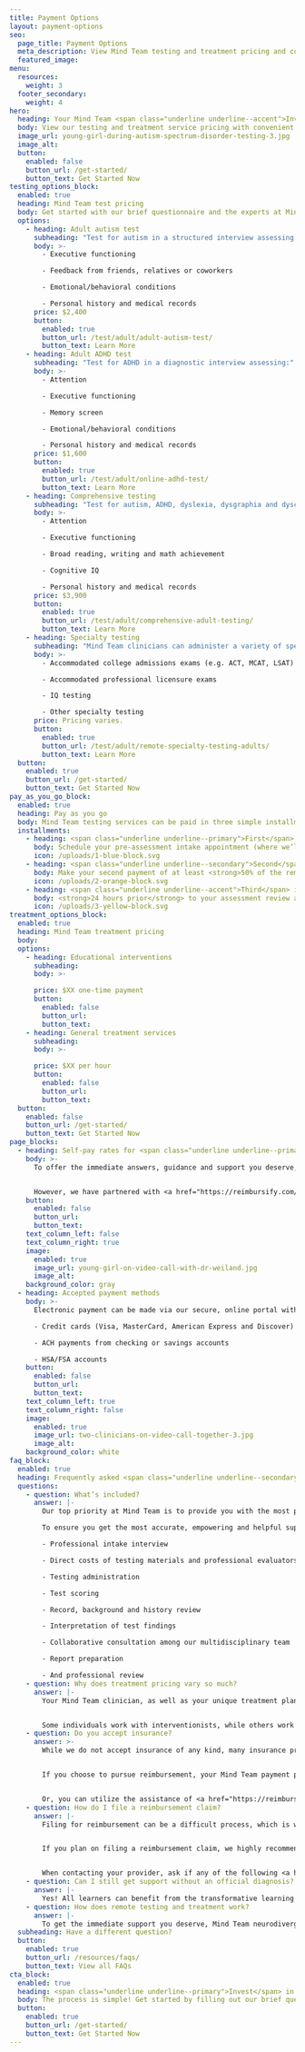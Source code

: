 ```yaml
---
title: Payment Options
layout: payment-options
seo:
  page_title: Payment Options
  meta_description: View Mind Team testing and treatment pricing and convenient online self-pay options and see what’s included in your investment.
  featured_image:
menu:
  resources:
    weight: 3
  footer_secondary:
    weight: 4
hero:
  heading: Your Mind Team <span class="underline underline--accent">Investment</span>
  body: View our testing and treatment service pricing with convenient online self-pay options and learn about everything included in your investment.
  image_url: young-girl-during-autism-spectrum-disorder-testing-3.jpg
  image_alt:
  button:
    enabled: false
    button_url: /get-started/
    button_text: Get Started Now
testing_options_block:
  enabled: true
  heading: Mind Team test pricing
  body: Get started with our brief questionnaire and the experts at Mind Team will help you determine the test that best suits your child’s needs.
  options:
    - heading: Adult autism test
      subheading: "Test for autism in a structured interview assessing:"
      body: >-
        - Executive functioning

        - Feedback from friends, relatives or coworkers

        - Emotional/behavioral conditions

        - Personal history and medical records
      price: $2,400
      button:
        enabled: true
        button_url: /test/adult/adult-autism-test/
        button_text: Learn More
    - heading: Adult ADHD test
      subheading: "Test for ADHD in a diagnostic interview assessing:"
      body: >-
        - Attention

        - Executive functioning

        - Memory screen

        - Emotional/behavioral conditions

        - Personal history and medical records
      price: $1,600
      button:
        enabled: true
        button_url: /test/adult/online-adhd-test/
        button_text: Learn More
    - heading: Comprehensive testing
      subheading: "Test for autism, ADHD, dyslexia, dysgraphia and dyscalculia all in one comprehensive diagnostic interview assessing:"
      body: >-
        - Attention

        - Executive functioning

        - Broad reading, writing and math achievement

        - Cognitive IQ

        - Personal history and medical records
      price: $3,900
      button:
        enabled: true
        button_url: /test/adult/comprehensive-adult-testing/
        button_text: Learn More
    - heading: Specialty testing
      subheading: "Mind Team clinicians can administer a variety of specialized tests including: "
      body: >-
        - Accommodated college admissions exams (e.g. ACT, MCAT, LSAT) 

        - Accommodated professional licensure exams

        - IQ testing

        - Other specialty testing
      price: Pricing varies.
      button:
        enabled: true
        button_url: /test/adult/remote-specialty-testing-adults/
        button_text: Learn More
  button:
    enabled: true
    button_url: /get-started/
    button_text: Get Started Now
pay_as_you_go_block:
  enabled: true
  heading: Pay as you go
  body: Mind Team testing services can be paid in three simple installments throughout your testing process.
  installments:
    - heading: <span class="underline underline--primary">First</span> installment
      body: Schedule your pre-assessment intake appointment (where we’ll determine which Mind Test is right for you) with an initial <strong>$150 deposit</strong>.
      icon: /uploads/1-blue-block.svg
    - heading: <span class="underline underline--secondary">Second</span> installment
      body: Make your second payment of at least <strong>50% of the remaining balance</strong> to schedule your assessment.
      icon: /uploads/2-orange-block.svg
    - heading: <span class="underline underline--accent">Third</span> installment
      body: <strong>24 hours prior</strong> to your assessment review appointment, final payment of any remaining balance is due.
      icon: /uploads/3-yellow-block.svg
treatment_options_block:
  enabled: true
  heading: Mind Team treatment pricing
  body:
  options:
    - heading: Educational interventions
      subheading:
      body: >-

      price: $XX one-time payment
      button:
        enabled: false
        button_url:
        button_text:
    - heading: General treatment services
      subheading:
      body: >-

      price: $XX per hour
      button:
        enabled: false
        button_url:
        button_text:
  button:
    enabled: false
    button_url: /get-started/
    button_text: Get Started Now
page_blocks:
  - heading: Self-pay rates for <span class="underline underline--primary">immediate support</span>
    body: >-
      To offer the immediate answers, guidance and support you deserve, free from referral requirements and other obstacles, Mind Team does not accept insurance. 


      However, we have partnered with <a href="https://reimbursify.com/" target="_blank" rel="noopener noreferrer nofollower">Reimbursify</a> and <a href="https://www.zaya.health/" target="_blank" rel="noopener noreferrer nofollower">Zaya Health</a> to assist you in getting your testing and/or treatment reimbursed (if your provider covers out-of-network testing and treatment), without the typical stress of filing a claim.
    button:
      enabled: false
      button_url:
      button_text:
    text_column_left: false
    text_column_right: true
    image:
      enabled: true
      image_url: young-girl-on-video-call-with-dr-weiland.jpg
      image_alt:
    background_color: gray
  - heading: Accepted payment methods
    body: >-
      Electronic payment can be made via our secure, online portal with the following methods: 

      - Credit cards (Visa, MasterCard, American Express and Discover)

      - ACH payments from checking or savings accounts 

      - HSA/FSA accounts
    button:
      enabled: false
      button_url:
      button_text:
    text_column_left: true
    text_column_right: false
    image:
      enabled: true
      image_url: two-clinicians-on-video-call-together-3.jpg
      image_alt:
    background_color: white
faq_block:
  enabled: true
  heading: Frequently asked <span class="underline underline--secondary">questions</span>
  questions:
    - question: What’s included?
      answer: |-
        Our top priority at Mind Team is to provide you with the most professional neurodivergent testing possible, which includes hours of behind-the-scenes work from our multidisciplinary team.

        To ensure you get the most accurate, empowering and helpful support possible, your Mind Team testing investment includes: 

        - Professional intake interview 

        - Direct costs of testing materials and professional evaluators 

        - Testing administration

        - Test scoring

        - Record, background and history review 

        - Interpretation of test findings

        - Collaborative consultation among our multidisciplinary team 

        - Report preparation

        - And professional review
    - question: Why does treatment pricing vary so much?
      answer: |-
        Your Mind Team clinician, as well as your unique treatment plan, is customized to your/your child’s specific mind and needs. 


        Some individuals work with interventionists, while others work with school psychologists or clinicians specializing in autism or ADHD treatment. Your hourly treatment rate will depend on the type of clinician that best suits your needs.
    - question: Do you accept insurance?
      answer: >-
        While we do not accept insurance of any kind, many insurance providers offer out-of-network reimbursement for professional testing and/or treatment services. 


        If you choose to pursue reimbursement, your Mind Team payment process will remain the same. Once you’ve made your electronic payment via our online portal, you’ll can then file a claim with your insurance provider for full or partial reimbursement, depending on your coverage. 


        Or, you can utilize the assistance of <a href="https://reimbursify.com/" target="_blank" rel="noopener noreferrer nofollower">Reimbursify</a> and <a href="https://www.zaya.health/" target="_blank" rel="noopener noreferrer nofollower">Zaya Health</a>, who we’ve partnered with to make the reimbursement process less of a hassle.
    - question: How do I file a reimbursement claim?
      answer: |-
        Filing for reimbursement can be a difficult process, which is why we’ve partnered with <a href="https://reimbursify.com/" target="_blank" rel="noopener noreferrer nofollower">Reimbursify</a> and <a href="https://www.zaya.health/" target="_blank" rel="noopener noreferrer nofollower">Zaya Health</a>. These companies help file your claim quickly and do the hard work for you.


        If you plan on filing a reimbursement claim, we highly recommend contacting your insurance provider prior to scheduling your Mind Team service. Some providers require <a href="https://www.priorauthtraining.org/prior-authorization/" target="_blank" rel="noopener noreferrer nofollower">prior authorization</a> to approve reimbursement coverage. 


        When contacting your provider, ask if any of the following <a href="https://www.ama-assn.org/practice-management/cpt/cpt-overview-and-code-approval" target="_blank" rel="noopener noreferrer nofollower">CPT codes</a> need prior authorization for qualify or reimbursement: 96130, 96131, 96132, 96133, 96136, 96137, 96112, 96113, 96125.
    - question: Can I still get support without an official diagnosis?
      answer: |-
        Yes! All learners can benefit from the transformative learning assessment and treatment services at Mind Team, with or without an official diagnosis.
    - question: How does remote testing and treatment work?
      answer: |-
        To get the immediate support you deserve, Mind Team neurodivergent services must be paid out of pocket. With transparent, all-inclusive pricing and no hidden fees, you can trust your investment will cover all the answers and support you need.
  subheading: Have a different question?
  button:
    enabled: true
    button_url: /resources/faqs/
    button_text: View all FAQs
cta_block:
  enabled: true
  heading: <span class="underline underline--primary">Invest</span> in your mind.
  body: The process is simple! Get started by filling out our brief questionnaire.
  button:
    enabled: true
    button_url: /get-started/
    button_text: Get Started Now
---
```

